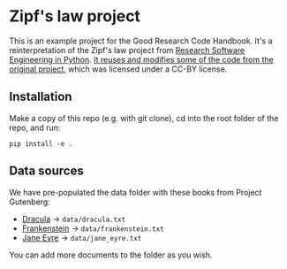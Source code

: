 # Zipf's law project

This is an example project for the Good Research Code Handbook. It's a reinterpretation of the Zipf's law project from [Research Software Engineering in Python](https://merely-useful.tech/py-rse/). [It reuses and modifies some of the code from the original project](https://github.com/merely-useful/py-rse/tree/book/zipf), which was licensed under a CC-BY license.

## Installation

Make a copy of this repo (e.g. with git clone), cd into the root folder of the repo, and run:

```
pip install -e .
```

## Data sources

We have pre-populated the data folder with these books from Project Gutenberg:

- [Dracula](https://www.gutenberg.org/files/345/345-0.txt) → `data/dracula.txt`
- [Frankenstein](https://www.gutenberg.org/ebooks/42324.txt.utf-8) → `data/frankenstein.txt`
- [Jane Eyre](https://www.gutenberg.org/files/1260/1260-0.txt) → `data/jane_eyre.txt`

You can add more documents to the folder as you wish.
